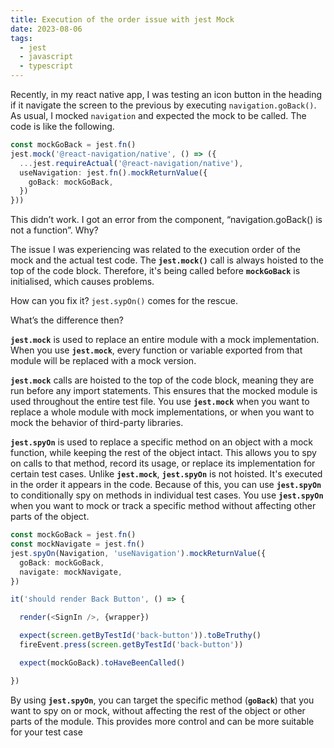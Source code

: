 ```yaml
---
title: Execution of the order issue with jest Mock
date: 2023-08-06
tags:
  - jest
  - javascript
  - typescript
---
```


Recently, in my react native app, I was testing an icon button in the heading if it navigate the screen to the previous by executing `navigation.goBack()`. As usual, I mocked `navigation` and expected the mock to be called. The code is like the following.


```typescript
const mockGoBack = jest.fn()
jest.mock('@react-navigation/native', () => ({
  ...jest.requireActual('@react-navigation/native'),
  useNavigation: jest.fn().mockReturnValue({
    goBack: mockGoBack,
  })
}))
```


This didn’t work. I got an error from the component, “navigation.goBack() is not a function”. Why?


The issue I was experiencing was related to the execution order of the mock and the actual test code. The **`jest.mock()`** call is always hoisted to the top of the code block. Therefore, it's being called before **`mockGoBack`** is initialised, which causes problems.


How can you fix it? `jest.sypOn()` comes for the rescue. 


What’s the difference then?


**`jest.mock`** is used to replace an entire module with a mock implementation. When you use **`jest.mock`**, every function or variable exported from that module will be replaced with a mock version.


**`jest.mock`** calls are hoisted to the top of the code block, meaning they are run before any import statements. This ensures that the mocked module is used throughout the entire test file. You use **`jest.mock`** when you want to replace a whole module with mock implementations, or when you want to mock the behavior of third-party libraries.


**`jest.spyOn`** is used to replace a specific method on an object with a mock function, while keeping the rest of the object intact. This allows you to spy on calls to that method, record its usage, or replace its implementation for certain test cases. Unlike **`jest.mock`**, **`jest.spyOn`** is not hoisted. It's executed in the order it appears in the code. Because of this, you can use **`jest.spyOn`** to conditionally spy on methods in individual test cases. You use **`jest.spyOn`** when you want to mock or track a specific method without affecting other parts of the object.


```typescript
const mockGoBack = jest.fn()
const mockNavigate = jest.fn()
jest.spyOn(Navigation, 'useNavigation').mockReturnValue({
  goBack: mockGoBack,
  navigate: mockNavigate,
})

it('should render Back Button', () => {

  render(<SignIn />, {wrapper})

  expect(screen.getByTestId('back-button')).toBeTruthy()
  fireEvent.press(screen.getByTestId('back-button'))

  expect(mockGoBack).toHaveBeenCalled()

})
```


By using **`jest.spyOn`**, you can target the specific method (**`goBack`**) that you want to spy on or mock, without affecting the rest of the object or other parts of the module. This provides more control and can be more suitable for your test case


